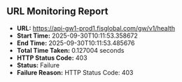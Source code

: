 ## URL Monitoring Report

- **URL:** https://api-gw1-prod1.fisglobal.com/gw/v1/health
- **Start Time:** 2025-09-30T10:11:53.358672
- **End Time:** 2025-09-30T10:11:53.485676
- **Total Time Taken:** 0.127004 seconds
- **HTTP Status Code:** 403
- **Status:** Failure
- **Failure Reason:** HTTP Status Code: 403
